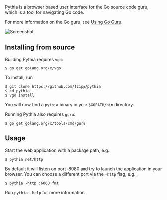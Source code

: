 Pythia is a browser based user interface for the Go source code guru,
which is a tool for navigating Go code.

For more information on the Go guru, see [Using Go Guru](http://golang.org/s/using-guru).

![Screenshot](https://raw.github.com/fzipp/pythia/gh-pages/images/pythia_screenshot.png)


Installing from source
----------------------

Building Pythia requires `vgo`:

    $ go get golang.org/x/vgo

To install, run

    $ git clone https://github.com/fzipp/pythia
    $ cd pythia
    $ vgo install

You will now find a `pythia` binary in your `$GOPATH/bin` directory.

Running Pythia also requires `guru`:

    $ go get golang.org/x/tools/cmd/guru

Usage
-----

Start the web application with a package path, e.g.:

    $ pythia net/http

By default it will listen on port :8080 and try to launch the application
in your browser. You can choose a different port via the `-http` flag, e.g.:

    $ pythia -http :6060 fmt

Run `pythia -help` for more information.

